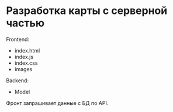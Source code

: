 # Разработка карты с серверной частью

Frontend:
* index.html
* index.js
* index.css
* images

Backend:
* Model

Фронт запрашивает данные с БД по API.